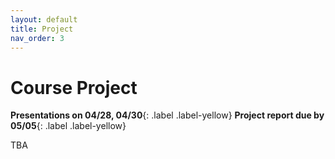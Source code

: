 ```yaml
---
layout: default
title: Project
nav_order: 3
---
```


# Course Project

**Presentations on 04/28, 04/30**{: .label .label-yellow}
**Project report due by 05/05**{: .label .label-yellow}

TBA